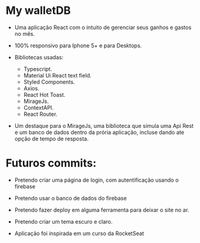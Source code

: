 # My walletDB

- Uma aplicação React com o intuito de gerenciar seus ganhos e gastos no mês.
- 100% responsivo para Iphone 5+ e para Desktops.

- Bibliotecas usadas:
  - Typescript.
  - Material Ui React text field. 
  - Styled Components.
  - Axios.
  - React Hot Toast.
  - MirageJs.
  - ContextAPI.
  - React Router.

- Um destaque para o MirageJs, uma biblioteca que simula uma Api Rest e um banco de dados dentro da prória aplicação, incluse dando ate opção de tempo de resposta.
# Futuros commits:
  - Pretendo criar uma página de login, com autentificação usando o firebase
  - Pretendo usar o banco de dados do firebase
  - Pretendo fazer deploy em alguma ferramenta para deixar o site no ar.
  - Pretendo criar um tema escuro e claro.


- Aplicação foi inspirada em um curso da RocketSeat
